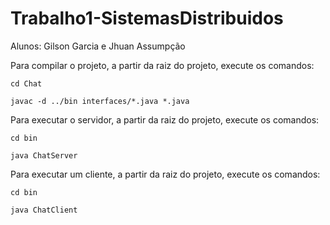 # Trabalho1-SistemasDistribuidos
Alunos: Gilson Garcia e Jhuan Assumpção

Para compilar o projeto, a partir da raiz do projeto, execute os comandos:
```
cd Chat
```
```
javac -d ../bin interfaces/*.java *.java
```

Para executar o servidor, a partir da raiz do projeto, execute os comandos:
```
cd bin
```
```
java ChatServer
```

Para executar um cliente, a partir da raiz do projeto, execute os comandos:
```
cd bin
```
```
java ChatClient
```

